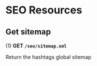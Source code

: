 # SEO Resources

## Get sitemap

(1) **GET `/seo/sitemap.xml`**

Return the hashtags global sitemap
